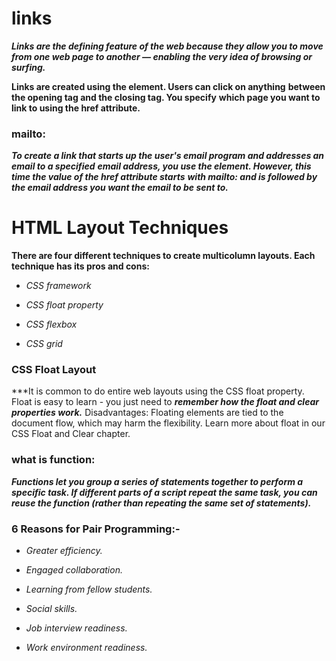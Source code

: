 # links
***Links are the defining feature of the web because they allow you to move from one web page to another — enabling the very idea of browsing or surfing.***


**Links are created using the <a> element. Users can click on anything**
**between the opening <a> tag and the closing </a> tag. You specify**
**which page you want to link to using the href attribute.**

### mailto:

***To create a link that starts up the user's email program and addresses an email to a specified***
***email address, you use the <a> element. However, this time the value of the href attribute starts***
***with mailto: and is followed by the email address you want the email to be sent to.***


# HTML Layout Techniques
**There are four different techniques to create multicolumn layouts. Each technique has its pros and cons:**

* *CSS framework*

* *CSS float property*

* *CSS flexbox*

* *CSS grid*

### CSS Float Layout
***It is common to do entire web layouts using the CSS float property. Float is easy to learn - you just need to ***remember how the float and clear properties work.***
 Disadvantages: Floating elements are tied to the document flow, which may harm the flexibility.
 Learn more about float in our CSS Float and Clear chapter.

### what is function:
***Functions let you group a series of statements together to perform a***
***specific task. If different parts of a script repeat the same task, you can***
***reuse the function (rather than repeating the same set of statements).***

### 6 Reasons for Pair Programming:-

* *Greater efficiency.*

* *Engaged collaboration.*

* *Learning from fellow students.*

*  *Social skills.*

*  *Job interview readiness.*

*  *Work environment readiness.*